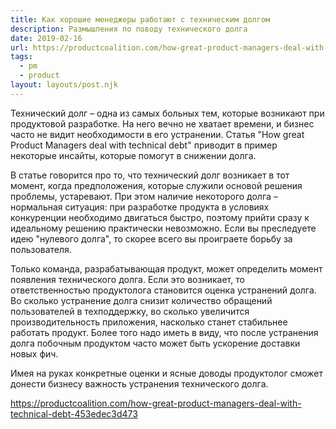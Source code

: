 ```yaml
---
title: Как хорошие менеджеры работают с техническим долгом
description: Размышления по поводу технического долга
date: 2019-02-16
url: https://productcoalition.com/how-great-product-managers-deal-with-technical-debt-453edec3d473
tags:
  - pm
  - product
layout: layouts/post.njk
---
```

Технический долг – одна из самых больных тем, которые возникают при продуктовой разработке. На него вечно не хватает времени, и бизнес часто не видит необходимости в его устранении. Статья "How great Product Managers deal with technical debt" приводит в пример некоторые инсайты, которые помогут в снижении долга. 

В статье говорится про то, что технический долг возникает в тот момент, когда предположения, которые служили основой решения проблемы, устаревают. При этом наличие некоторого долга – нормальная ситуация: при разработке продукта в условиях конкуренции необходимо двигаться быстро, поэтому прийти сразу к идеальному решению практически невозможно. Если вы преследуете идею "нулевого долга", то скорее всего вы проиграете борьбу за пользователя. 

Только команда, разрабатывающая продукт, может определить момент появления технического долга. Если это возникает, то ответственностью продуктолога становится оценка устранений долга. Во сколько устранение долга снизит количество обращений пользователей в техподдержку, во сколько увеличится производительность приложения, насколько станет стабильнее работать продукт. Более того надо иметь в виду, что после устранения долга побочным продуктом часто может быть ускорение доставки новых фич. 

Имея на руках конкретные оценки и ясные доводы продуктолог сможет донести бизнесу важность устранения технического долга. 

https://productcoalition.com/how-great-product-managers-deal-with-technical-debt-453edec3d473 
